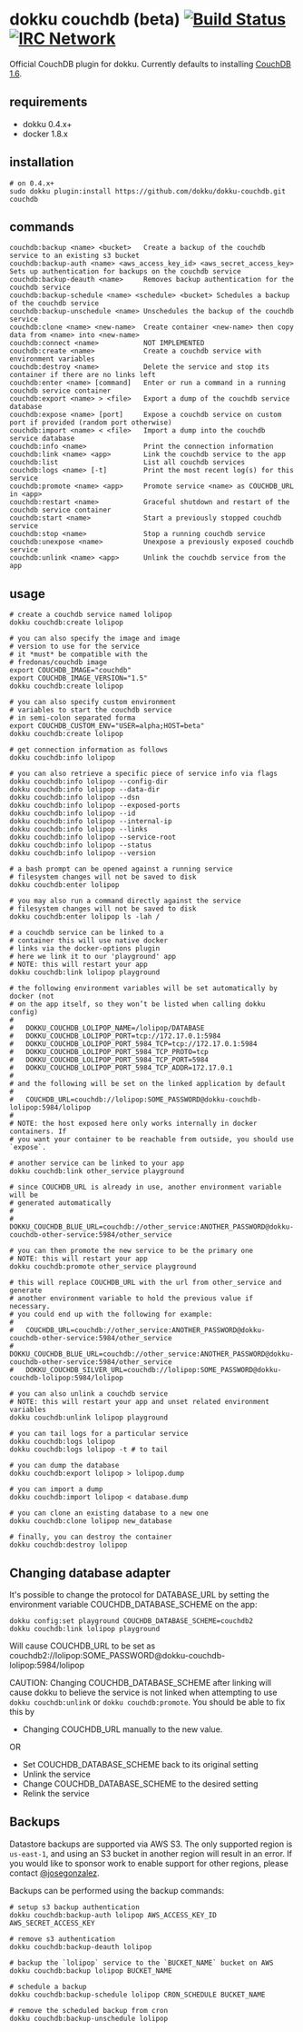 # dokku couchdb (beta) [![Build Status](https://img.shields.io/travis/dokku/dokku-couchdb.svg?branch=master "Build Status")](https://travis-ci.org/dokku/dokku-couchdb) [![IRC Network](https://img.shields.io/badge/irc-freenode-blue.svg "IRC Freenode")](https://webchat.freenode.net/?channels=dokku)

Official CouchDB plugin for dokku. Currently defaults to installing [CouchDB 1.6](https://hub.docker.com/r/frodenas/couchdb/).

## requirements

- dokku 0.4.x+
- docker 1.8.x

## installation

```shell
# on 0.4.x+
sudo dokku plugin:install https://github.com/dokku/dokku-couchdb.git couchdb
```

## commands

```
couchdb:backup <name> <bucket>   Create a backup of the couchdb service to an existing s3 bucket
couchdb:backup-auth <name> <aws_access_key_id> <aws_secret_access_key> Sets up authentication for backups on the couchdb service
couchdb:backup-deauth <name>     Removes backup authentication for the couchdb service
couchdb:backup-schedule <name> <schedule> <bucket> Schedules a backup of the couchdb service
couchdb:backup-unschedule <name> Unschedules the backup of the couchdb service
couchdb:clone <name> <new-name>  Create container <new-name> then copy data from <name> into <new-name>
couchdb:connect <name>           NOT IMPLEMENTED
couchdb:create <name>            Create a couchdb service with environment variables
couchdb:destroy <name>           Delete the service and stop its container if there are no links left
couchdb:enter <name> [command]   Enter or run a command in a running couchdb service container
couchdb:export <name> > <file>   Export a dump of the couchdb service database
couchdb:expose <name> [port]     Expose a couchdb service on custom port if provided (random port otherwise)
couchdb:import <name> < <file>   Import a dump into the couchdb service database
couchdb:info <name>              Print the connection information
couchdb:link <name> <app>        Link the couchdb service to the app
couchdb:list                     List all couchdb services
couchdb:logs <name> [-t]         Print the most recent log(s) for this service
couchdb:promote <name> <app>     Promote service <name> as COUCHDB_URL in <app>
couchdb:restart <name>           Graceful shutdown and restart of the couchdb service container
couchdb:start <name>             Start a previously stopped couchdb service
couchdb:stop <name>              Stop a running couchdb service
couchdb:unexpose <name>          Unexpose a previously exposed couchdb service
couchdb:unlink <name> <app>      Unlink the couchdb service from the app
```

## usage

```shell
# create a couchdb service named lolipop
dokku couchdb:create lolipop

# you can also specify the image and image
# version to use for the service
# it *must* be compatible with the
# fredonas/couchdb image
export COUCHDB_IMAGE="couchdb"
export COUCHDB_IMAGE_VERSION="1.5"
dokku couchdb:create lolipop

# you can also specify custom environment
# variables to start the couchdb service
# in semi-colon separated forma
export COUCHDB_CUSTOM_ENV="USER=alpha;HOST=beta"
dokku couchdb:create lolipop

# get connection information as follows
dokku couchdb:info lolipop

# you can also retrieve a specific piece of service info via flags
dokku couchdb:info lolipop --config-dir
dokku couchdb:info lolipop --data-dir
dokku couchdb:info lolipop --dsn
dokku couchdb:info lolipop --exposed-ports
dokku couchdb:info lolipop --id
dokku couchdb:info lolipop --internal-ip
dokku couchdb:info lolipop --links
dokku couchdb:info lolipop --service-root
dokku couchdb:info lolipop --status
dokku couchdb:info lolipop --version

# a bash prompt can be opened against a running service
# filesystem changes will not be saved to disk
dokku couchdb:enter lolipop

# you may also run a command directly against the service
# filesystem changes will not be saved to disk
dokku couchdb:enter lolipop ls -lah /

# a couchdb service can be linked to a
# container this will use native docker
# links via the docker-options plugin
# here we link it to our 'playground' app
# NOTE: this will restart your app
dokku couchdb:link lolipop playground

# the following environment variables will be set automatically by docker (not
# on the app itself, so they won’t be listed when calling dokku config)
#
#   DOKKU_COUCHDB_LOLIPOP_NAME=/lolipop/DATABASE
#   DOKKU_COUCHDB_LOLIPOP_PORT=tcp://172.17.0.1:5984
#   DOKKU_COUCHDB_LOLIPOP_PORT_5984_TCP=tcp://172.17.0.1:5984
#   DOKKU_COUCHDB_LOLIPOP_PORT_5984_TCP_PROTO=tcp
#   DOKKU_COUCHDB_LOLIPOP_PORT_5984_TCP_PORT=5984
#   DOKKU_COUCHDB_LOLIPOP_PORT_5984_TCP_ADDR=172.17.0.1
#
# and the following will be set on the linked application by default
#
#   COUCHDB_URL=couchdb://lolipop:SOME_PASSWORD@dokku-couchdb-lolipop:5984/lolipop
#
# NOTE: the host exposed here only works internally in docker containers. If
# you want your container to be reachable from outside, you should use `expose`.

# another service can be linked to your app
dokku couchdb:link other_service playground

# since COUCHDB_URL is already in use, another environment variable will be
# generated automatically
#
#   DOKKU_COUCHDB_BLUE_URL=couchdb://other_service:ANOTHER_PASSWORD@dokku-couchdb-other-service:5984/other_service

# you can then promote the new service to be the primary one
# NOTE: this will restart your app
dokku couchdb:promote other_service playground

# this will replace COUCHDB_URL with the url from other_service and generate
# another environment variable to hold the previous value if necessary.
# you could end up with the following for example:
#
#   COUCHDB_URL=couchdb://other_service:ANOTHER_PASSWORD@dokku-couchdb-other-service:5984/other_service
#   DOKKU_COUCHDB_BLUE_URL=couchdb://other_service:ANOTHER_PASSWORD@dokku-couchdb-other-service:5984/other_service
#   DOKKU_COUCHDB_SILVER_URL=couchdb://lolipop:SOME_PASSWORD@dokku-couchdb-lolipop:5984/lolipop

# you can also unlink a couchdb service
# NOTE: this will restart your app and unset related environment variables
dokku couchdb:unlink lolipop playground

# you can tail logs for a particular service
dokku couchdb:logs lolipop
dokku couchdb:logs lolipop -t # to tail

# you can dump the database
dokku couchdb:export lolipop > lolipop.dump

# you can import a dump
dokku couchdb:import lolipop < database.dump

# you can clone an existing database to a new one
dokku couchdb:clone lolipop new_database

# finally, you can destroy the container
dokku couchdb:destroy lolipop
```

## Changing database adapter

It's possible to change the protocol for DATABASE_URL by setting
the environment variable COUCHDB_DATABASE_SCHEME on the app:

```
dokku config:set playground COUCHDB_DATABASE_SCHEME=couchdb2
dokku couchdb:link lolipop playground
```

Will cause COUCHDB_URL to be set as
couchdb2://lolipop:SOME_PASSWORD@dokku-couchdb-lolipop:5984/lolipop

CAUTION: Changing COUCHDB_DATABASE_SCHEME after linking will cause dokku to
believe the service is not linked when attempting to use `dokku couchdb:unlink`
or `dokku couchdb:promote`.
You should be able to fix this by

- Changing COUCHDB_URL manually to the new value.

OR

- Set COUCHDB_DATABASE_SCHEME back to its original setting
- Unlink the service
- Change COUCHDB_DATABASE_SCHEME to the desired setting
- Relink the service

## Backups

Datastore backups are supported via AWS S3. The only supported region is `us-east-1`, and using an S3 bucket in another region will result in an error. If you would like to sponsor work to enable support for other regions, please contact [@josegonzalez](http://github.com/josegonzalez/).

Backups can be performed using the backup commands:

```
# setup s3 backup authentication
dokku couchdb:backup-auth lolipop AWS_ACCESS_KEY_ID AWS_SECRET_ACCESS_KEY

# remove s3 authentication
dokku couchdb:backup-deauth lolipop

# backup the `lolipop` service to the `BUCKET_NAME` bucket on AWS
dokku couchdb:backup lolipop BUCKET_NAME

# schedule a backup
dokku couchdb:backup-schedule lolipop CRON_SCHEDULE BUCKET_NAME

# remove the scheduled backup from cron
dokku couchdb:backup-unschedule lolipop
```
